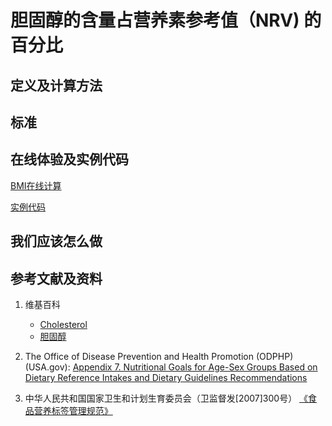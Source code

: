 # 胆固醇的含量占营养素参考值（NRV) 的百分比

## 定义及计算方法

## 标准

## 在线体验及实例代码

[BMI在线计算](https://jsfiddle.net/quanbinn/0oruex3k/)

[实例代码]()

## 我们应该怎么做

## 参考文献及资料

1. 维基百科
	- [Cholesterol](https://en.wikipedia.org/wiki/Cholesterol)
	- [胆固醇](https://zh.wikipedia.org/wiki/%E8%86%BD%E5%9B%BA%E9%86%87)

2. The Office of Disease Prevention and Health Promotion (ODPHP) (USA.gov): [Appendix 7. Nutritional Goals for Age-Sex Groups Based on Dietary Reference Intakes and Dietary Guidelines Recommendations](https://health.gov/dietaryguidelines/2015/guidelines/appendix-7/)

3. 中华人民共和国国家卫生和计划生育委员会（卫监督发[2007]300号） [《食品营养标签管理规范》](http://www.nhfpc.gov.cn/sps/s3593/200804/e6c1613d28004cf095546ab84723834b.shtml)


